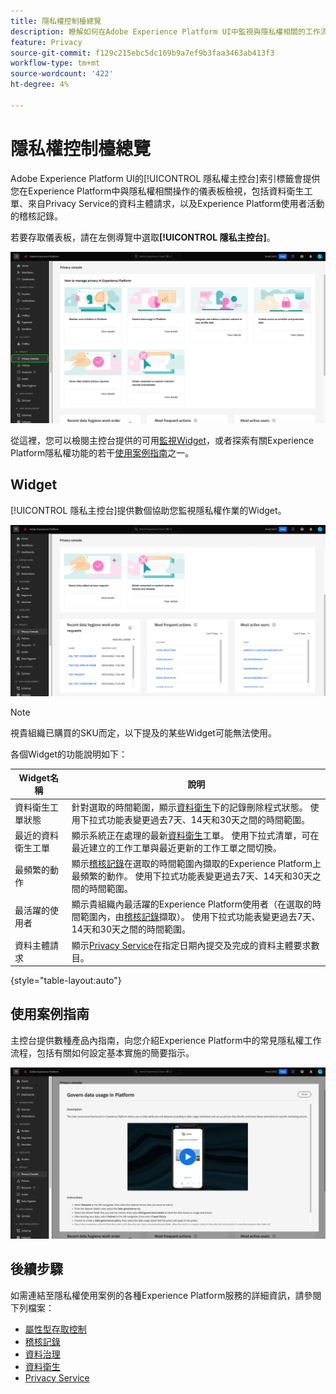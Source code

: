 ```yaml
---
title: 隱私權控制檯總覽
description: 瞭解如何在Adobe Experience Platform UI中監視與隱私權相關的工作流程。
feature: Privacy
source-git-commit: f129c215ebc5dc169b9a7ef9b3faa3463ab413f3
workflow-type: tm+mt
source-wordcount: '422'
ht-degree: 4%

---
```


# 隱私權控制檯總覽

Adobe Experience Platform UI的[!UICONTROL 隱私權主控台]索引標籤會提供您在Experience Platform中與隱私權相關操作的儀表板檢視，包括資料衛生工單、來自Privacy Service的資料主體請求，以及Experience Platform使用者活動的稽核記錄。

若要存取儀表板，請在左側導覽中選取&#x200B;**[!UICONTROL 隱私主控台]**。

![影像顯示[!UICONTROL 隱私主控台]在Experience Platform UI的左側導覽中被選取](../images/governance-privacy-security/privacy-console/left-nav.png)

從這裡，您可以檢閱主控台提供的可用[監視Widget](#widgets)，或者探索有關Experience Platform隱私權功能的若干[使用案例指南](#use-case-guides)之一。

## Widget

[!UICONTROL 隱私主控台]提供數個協助您監視隱私權作業的Widget。

![影像顯示[!UICONTROL 隱私主控台]在Experience Platform UI的左側導覽中被選取](../images/governance-privacy-security/privacy-console/widgets.png)

>[!NOTE]
>
>視貴組織已購買的SKU而定，以下提及的某些Widget可能無法使用。

各個Widget的功能說明如下：

| Widget名稱 | 說明 |
| --- | --- |
| 資料衛生工單狀態 | 針對選取的時間範圍，顯示[資料衛生](../../hygiene/home.md)下的記錄刪除程式狀態。 使用下拉式功能表變更過去7天、14天和30天之間的時間範圍。 |
| 最近的資料衛生工單 | 顯示系統正在處理的最新[資料衛生](../../hygiene/home.md)工單。 使用下拉式清單，可在最近建立的工作工單與最近更新的工作工單之間切換。 |
| 最頻繁的動作 | 顯示[稽核記錄](./audit-logs/overview.md)在選取的時間範圍內擷取的Experience Platform上最頻繁的動作。 使用下拉式功能表變更過去7天、14天和30天之間的時間範圍。 |
| 最活躍的使用者 | 顯示貴組織內最活躍的Experience Platform使用者（在選取的時間範圍內，由[稽核記錄](./audit-logs/overview.md)擷取）。 使用下拉式功能表變更過去7天、14天和30天之間的時間範圍。 |
| 資料主體請求 | 顯示[Privacy Service](../../privacy-service/home.md)在指定日期內提交及完成的資料主體要求數目。 |

{style="table-layout:auto"}

## 使用案例指南

主控台提供數種產品內指南，向您介紹Experience Platform中的常見隱私權工作流程，包括有關如何設定基本實施的簡要指示。

![影像顯示[!UICONTROL 隱私主控台]在Experience Platform UI的左側導覽中被選取](../images/governance-privacy-security/privacy-console/use-case-guide.png)

## 後續步驟

如需連結至隱私權使用案例的各種Experience Platform服務的詳細資訊，請參閱下列檔案：

* [屬性型存取控制](../../access-control/abac/overview.md)
* [稽核記錄](./audit-logs/overview.md)
* [資料治理](../../data-governance/home.md)
* [資料衛生](../../hygiene/home.md)
* [Privacy Service](../../privacy-service/home.md)
